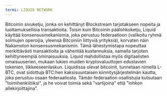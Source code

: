 ```yaml
---
termi: LIQUID NETWORK
---
```


Bitcoinin sivuketju, jonka on kehittänyt Blockstream tarjotakseen nopeita ja luottamuksellisia transaktioita. Toisin kuin Bitcoinin päälohkoketju, Liquid käyttää konsensusmekanismia, joka perustuu federaatioon (valikoitu ryhmä solmujen operoijia, yleensä Bitcoiniin liittyviä yrityksiä), korvaten näin Nakamoton konsensusmekanismin. Tämä lähestymistapa nopeuttaa merkittävästi transaktioita ja vähentää kustannuksia, samalla tarjoten kehittyneempiä ominaisuuksia. Liquid mahdollistaa myös digitaalisten omaisuuserien, mukaan lukien muiden kryptovaluuttojen edustavien tokenien, liikkeeseenlaskun. Liquidissa olevat bitcoinit, tunnetaan nimellä L-BTC, ovat sidottuja BTC:hen kaksisuuntaisen kiinnitysjärjestelmän kautta, joka perustuu osaan federaatiosta. Tämän federaation osallistujia kutsutaan "toimihenkilöiksi", ja he voivat toimia sekä "vartijoina" että "lohkon allekirjoittajina".